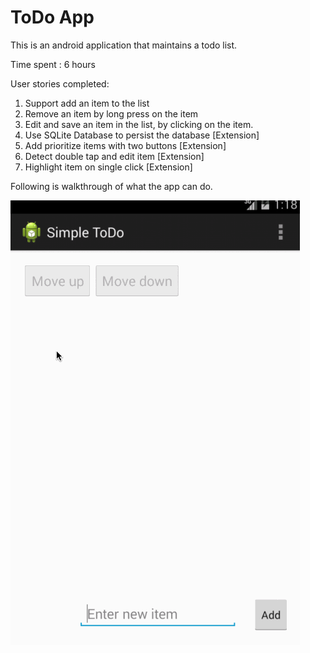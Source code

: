 ToDo App
===========

This is an android application that maintains a todo list. 

Time spent :  6 hours

User stories completed: 

1. Support add an item to the list
2. Remove an item by long press on the item
3. Edit  and save an item in the list, by clicking on the item.
4. Use SQLite Database to persist the database [Extension]
5. Add prioritize items with two buttons [Extension]
6. Detect double tap and edit item [Extension]
7. Highlight item on single click [Extension]

Following is walkthrough of what the app can do.

![](https://github.com/nishabn89/thecodepath/blob/master/ToDoApp/todo_demo.gif)
